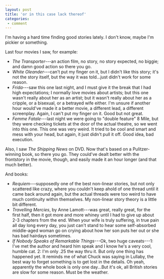 ```yaml
---
layout: post
title: 'or in this case lack thereof'
categories:
 - comment
---
```


I'm having a hard time finding good stories lately. I don't know, maybe I'm pickier or something.

Last four movies I saw, for example:

* _The Transporter_---an action film, no story, no story expected, no biggie; and damn good action so there you go.
* _White Oleander_---can't put my finger on it, but I didn't like this story; it's not the story itself, but the way it was told...just didn't work for some reason.
* _Frida_---saw this one last night, and I must give it the break that I had high expectations; I normally love movies about artists; but this one wasn't really about her as an artist; but it wasn't really about her as a cripple, or a bisexual, or a betrayed wife either. I'm unsure if another hour would've made it a better movie, a different lead, a different screenplay. Again, I can't put my finger on it. Good but not great.
* _Femme Fatale_---last night we were going to "double feature" 8 Mile, but they were checking tickets at the door of the actual theatre, so we went into this one. This one was very weird. It tried to be cool and smart and mess with your head, but again, it just didn't pull it off. Good idea, bad execution.

Also, I saw _The Shipping News_ on DVD. Now that's based on a Pulitzer-winning book, so there you go. They could've dealt better with the frontstory in the movie, though, and easily made it an hour longer (and that much better).

And books:

* _Requiem_---supposedly one of the best non-linear stories, but not only scattered like crazy, where you couldn't keep ahold of one thread until it came back around again, but the actual threads were too weird to have much continuity within themselves. My non-linear story theory is a little bit different.
* _Travelling Mercies_, by Anne Lamott---was great, really great, for the first half, then it got more and more whiney until I had to give up about 2-3 chapters from the end. When your wife is truly suffering, in true pain all day long every day, you just can't stand to hear some self-absorbed middle-aged woman go on crying about how her son puts her out or she has bad hairdays sometimes.
* _If Nobody Speaks of Remarkable Things_---Ok, two huge caveats---1: I've met the author and heard him speak and I know he's a very cool, humble cat. 2: I'm only .25 the way thru it. But only one thing has happened yet. It reminds me of what Chuck was saying in Lullaby, the best way to forget something is to get lost in the details. Oh yeah, apparently the whole book is only one day...But it's ok, all British stories are slow for some reason. Must be the weather.
